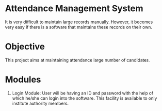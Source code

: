 # Attendance Management System
It is very difficult to maintain large records manually. However, it becomes very easy if there is a software that maintains these records on their own.
# Objective
This project aims at maintaining attendance large number of candidates.
# Modules
1. Login Module: User will be having an ID and password with the help of which he/she can login into the software. This facility is available to only institute authority members.

